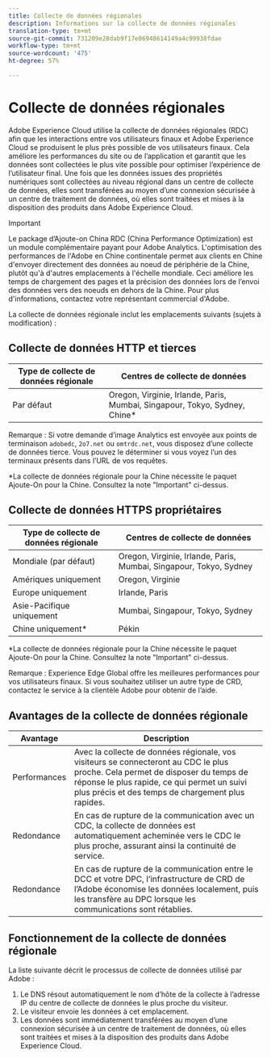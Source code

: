```yaml
---
title: Collecte de données régionales
description: Informations sur la collecte de données régionales
translation-type: tm+mt
source-git-commit: 731209e28dab9f17e06948614149a4c99938fdae
workflow-type: tm+mt
source-wordcount: '475'
ht-degree: 57%

---
```



# Collecte de données régionales

Adobe Experience Cloud utilise la collecte de données régionales (RDC) afin que les interactions entre vos utilisateurs finaux et Adobe Experience Cloud se produisent le plus près possible de vos utilisateurs finaux. Cela améliore les performances du site ou de l’application et garantit que les données sont collectées le plus vite possible pour optimiser l’expérience de l’utilisateur final. Une fois que les données issues des propriétés numériques sont collectées au niveau régional dans un centre de collecte de données, elles sont transférées au moyen d’une connexion sécurisée à un centre de traitement de données, où elles sont traitées et mises à la disposition des produits dans Adobe Experience Cloud.

>[!IMPORTANT]
>
>Le package d’Ajoute-on China RDC (China Performance Optimization) est un module complémentaire payant pour Adobe Analytics. L&#39;optimisation des performances de l&#39;Adobe en Chine continentale permet aux clients en Chine d&#39;envoyer directement des données au noeud de périphérie de la Chine, plutôt qu&#39;à d&#39;autres emplacements à l&#39;échelle mondiale. Ceci améliore les temps de chargement des pages et la précision des données lors de l’envoi des données vers des noeuds en dehors de la Chine. Pour plus d&#39;informations, contactez votre représentant commercial d&#39;Adobe.

La collecte de données régionale inclut les emplacements suivants (sujets à modification) :

## Collecte de données HTTP et tierces

| Type de collecte de données régionale | Centres de collecte de données |
|---------------------|-------------------|
| Par défaut | Oregon, Virginie, Irlande, Paris, Mumbai, Singapour, Tokyo, Sydney, Chine* |

Remarque : Si votre demande d’image Analytics est envoyée aux points de terminaison `adobedc`, `2o7.net` ou `omtrdc.net`, vous disposez d’une collecte de données tierce. Vous pouvez le déterminer si vous voyez l’un des terminaux présents dans l’URL de vos requêtes.

*La collecte de données régionale pour la Chine nécessite le paquet Ajoute-On pour la Chine. Consultez la note &quot;Important&quot; ci-dessus.

## Collecte de données HTTPS propriétaires

| Type de collecte de données régionale | Centres de collecte de données |
|---------------------|-------------------|
| Mondiale (par défaut) | Oregon, Virginie, Irlande, Paris, Mumbai, Singapour, Tokyo, Sydney |
| Amériques uniquement | Oregon, Virginie |
| Europe uniquement | Irlande, Paris |
| Asie-Pacifique uniquement | Mumbai, Singapour, Tokyo, Sydney |
| Chine uniquement* | Pékin |

*La collecte de données régionale pour la Chine nécessite le paquet Ajoute-On pour la Chine. Consultez la note &quot;Important&quot; ci-dessus.

Remarque : Experience Edge Global offre les meilleures performances pour vos utilisateurs finaux.  Si vous souhaitez utiliser un autre type de CRD, contactez le service à la clientèle Adobe pour obtenir de l’aide.

## Avantages de la collecte de données régionale

| Avantage | Description |
| --- | --- |
| Performances | Avec la collecte de données régionale, vos visiteurs se connecteront au CDC le plus proche. Cela permet de disposer du temps de réponse le plus rapide, ce qui permet un suivi plus précis et des temps de chargement plus rapides. |
| Redondance | En cas de rupture de la communication avec un CDC, la collecte de données est automatiquement acheminée vers le CDC le plus proche, assurant ainsi la continuité de service. |
| Redondance | En cas de rupture de la communication entre le DCC et votre DPC, l’infrastructure de CRD de l’Adobe économise les données localement, puis les transfère au DPC lorsque les communications sont rétablies. |

## Fonctionnement de la collecte de données régionale

La liste suivante décrit le processus de collecte de données utilisé par Adobe :

1. Le DNS résout automatiquement le nom d’hôte de la collecte à l’adresse IP du centre de collecte de données le plus proche du visiteur.
1. Le visiteur envoie les données à cet emplacement.
1. Les données sont immédiatement transférées au moyen d’une connexion sécurisée à un centre de traitement de données, où elles sont traitées et mises à la disposition des produits dans Adobe Experience Cloud.
